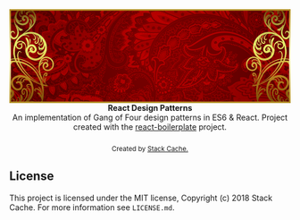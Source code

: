<img src="app/images/github-banner.png" alt="react design patterns banner" align="center" />

<br />

<div align="center"><strong>React Design Patterns</strong></div>
<div align="center">An implementation of Gang of Four design patterns in ES6 & React. Project created with the <a href="https://github.com/react-boilerplate/react-boilerplate">react-boilerplate</a> project.</div>

<br />

<div align="center">
  <sub>Created by <a href="https://github.com/stackcache">Stack Cache.</a></sub>
</div>

## License

This project is licensed under the MIT license, Copyright (c) 2018 Stack Cache. For more information see `LICENSE.md`.
